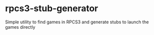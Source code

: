 # rpcs3-stub-generator
Simple utility to find games in RPCS3 and generate stubs to launch the games directly

